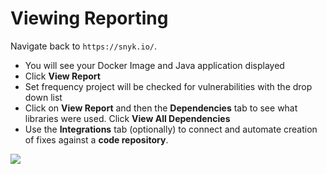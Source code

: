 # Viewing Reporting

Navigate back to `https://snyk.io/`.

* You will see your  Docker Image and Java application displayed
* Click **View Report**
* Set frequency project will be checked for vulnerabilities with the drop down list
* Click on **View Report** and then the **Dependencies** tab to see what libraries were used. Click **View All Dependencies**
* Use the **Integrations** tab \(optionally\) to connect and automate creation of fixes against a **code repository**.

![](https://github.com/snyk/user-docs/tree/0874305e3aea1ea3c57b0398879776ac062b3479/.gitbook/assets/snyk_5_snykui.png)

